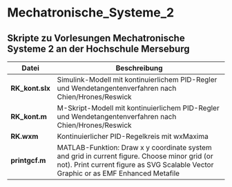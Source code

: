 # Mechatronische_Systeme_2

## Skripte zu Vorlesungen Mechatronische Systeme 2 an der Hochschule Merseburg

**Datei**|**Beschreibung**
---|---
**RK_kont.slx** | Simulink-Modell mit kontinuierlichem PID-Regler und Wendetangentenverfahren nach Chien/Hrones/Reswick
**RK_kont.m** | M-Skript-Modell mit kontinuierlichem PID-Regler und Wendetangentenverfahren nach Chien/Hrones/Reswick
**RK.wxm** | Kontinuierlicher PID-Regelkreis mit wxMaxima
**printgcf.m**|MATLAB-Funktion: Draw x y coordinate system and grid in current figure. Choose minor grid (or not). Print current figure as SVG Scalable Vector Graphic or as EMF Enhanced Metafile
